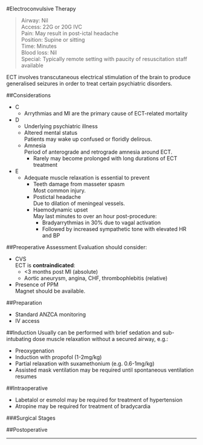 #Electroconvulsive Therapy
>Airway: Nil <br>
>Access: 22G or 20G IVC <br>
>Pain: May result in post-ictal headache <br>
>Position: Supine or sitting <br>
>Time: Minutes <br>
>Blood loss: Nil <br>
>Special: Typically remote setting with paucity of resuscitation staff available <br>

ECT involves transcutaneous electrical stimulation of the brain to produce generalised seizures in order to treat certain psychiatric disorders.

##Considerations
* C
	* Arrythmias and MI are the primary cause of ECT-related mortality
* D
	* Underlying psychiatric illness
	* Altered mental status  
	Patients may wake up confused or floridly delirous.
	* Amnesia  
	Period of anterograde and retrograde amnesia around ECT.
		* Rarely may become prolonged with  long durations of ECT treatment
* E
	* Adequate muscle relaxation is essential to prevent
		* Teeth damage from masseter spasm  
		Most common injury.
		* Postictal headache  
		Due to dilation of meningeal vessels.
		* Haemodynamic upset  
		May last minutes to over an hour post-procedure:
			* Bradyarrythmias in 30% due to vagal activation
			* Followed by increased sympathetic tone with elevated HR and BP

##Preoperative Assessment
Evaluation should consider:
* CVS  
ECT is **contraindicated**:
	* <3 months post MI (absolute)
	* Aortic aneurysm, angina, CHF, thrombophlebitis (relative)
* Presence of PPM  
Magnet should be available.


##Preparation
* Standard ANZCA monitoring
* IV access

##Induction
Usually can be performed with brief sedation and sub-intubating dose muscle relaxation without a secured airway, e.g.:
* Preoxygenation
* Induction with propofol (1-2mg/kg)
* Partial relaxation with suxamethonium (e.g. 0.6-1mg/kg)
* Assisted mask ventilation may be required until spontaneous ventilation resumes

##Intraoperative
* Labetalol or esmolol may be required for treatment of hypertension
* Atropine may be required for treatment of bradycardia

###Surgical Stages

##Postoperative


---